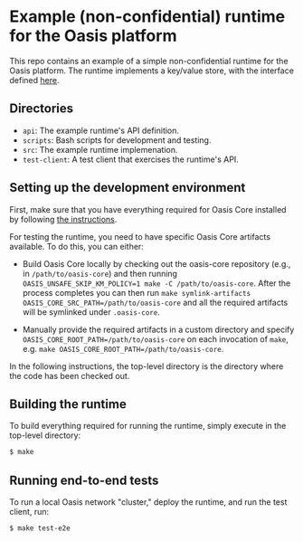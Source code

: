 # Example (non-confidential) runtime for the Oasis platform

This repo contains an example of a simple non-confidential runtime for the Oasis
platform. The runtime implements a key/value store, with the interface defined
[here](api/src/api.rs).

## Directories

* `api`: The example runtime's API definition.
* `scripts`: Bash scripts for development and testing.
* `src`: The example runtime implemenation.
* `test-client`: A test client that exercises the runtime's API.

## Setting up the development environment

First, make sure that you have everything required for Oasis Core installed by
following [the instructions](https://github.com/oasislabs/oasis-core/blob/master/README.md).

For testing the runtime, you need to have specific Oasis Core artifacts available.
To do this, you can either:

* Build Oasis Core locally by checking out the oasis-core repository (e.g., in `/path/to/oasis-core`)
  and then running `OASIS_UNSAFE_SKIP_KM_POLICY=1 make -C /path/to/oasis-core`. After the
  process completes you can then run `make symlink-artifacts OASIS_CORE_SRC_PATH=/path/to/oasis-core`
  and all the required artifacts will be symlinked under `.oasis-core`.

* Manually provide the required artifacts in a custom directory and specify
  `OASIS_CORE_ROOT_PATH=/path/to/oasis-core` on each invocation of `make`, e.g.
  `make OASIS_CORE_ROOT_PATH=/path/to/oasis-core`.

In the following instructions, the top-level directory is the directory
where the code has been checked out.

## Building the runtime

To build everything required for running the runtime, simply execute in the
top-level directory:
```bash
$ make
```

## Running end-to-end tests

To run a local Oasis network "cluster," deploy the runtime, and run the test client, run:
```bash
$ make test-e2e
```
